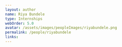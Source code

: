 ```yaml
---
layout: author
name: Riya Bundele
type: Internships
webOrder: 5.0
avatar: /assets/images/peopleImages/riyabundele.png
permalink: /people/riyabundele
links:
---
```

